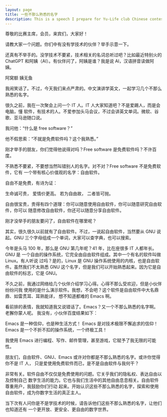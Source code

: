 ```yaml
---
layout: page
title: 一些不那么熟悉的名字
description: This is a speech I prepare for Yu-Life club Chinese contest.
---
```



尊敬的比赛主席，会员，来宾们，大家好！

请教大家一个问题。你们中有没有学技术的伙伴？举手示意一下。

还真有不举手的。没学技术不要紧，技术相关的名词总听过吧？比如最近特别火的 ChatGPT
和阿姨（AI）。有伙伴问了，阿姨是谁？我是说 AI，汉语拼音读做阿姨。

阿窝额
姨无鱼

我闹笑话了。不过，今天我们来点严肃的。中文演讲学英文，一起学习几个不那么熟悉的名字。

很久之前，我在一次聚会上问一个 IT 人。IT 人大家知道吧？不是爱踢人，而是会电脑，懂
软件，有技术的人。不爱参加头马会议，不过会讲英文单词。微软、谷歌、亚马逊随口说。

我问他：“什么是 free software？”

他不假思索：“不就是免费软件吗？这个我熟悉。”

刚才举手的朋友，你们觉得他说得对吗？Free software 是免费软件吗？不许百度。

不熟悉不要紧，不要想当然叫错别人的名字。对不对？Free software 不是免费软件，它有
一个带有核心价值观的名字：自由软件。

自由不是免费，有诗为证：

生命诚可贵，
爱情价更高。
若为自由故，
二者皆可抛。

自由很宝贵，贵得有四个道理：你可以随意使用自由软件，你可以随意研究自由软件，你可以
随意修改自由软件，你还可以随意分享自由软件。

刚才没举手的朋友要问了，自由软件在哪里呢？

其实，很久很久以前就有了自由软件。不过，一说起自由软件，当然要从 GNU 说起。GNU
三个字母组成一个单词，大家可以查字典，也可以搜索。

今年是头马 100 年，那么是 GNU 第几年呢？41 年，比在座很多 IT 人都年长。GNU 是
一个自由的操作系统，它完全由自由软件组成。其中一个有名的软件叫做 Linux。有人听说
过吗？是的，Linux 是 GNU 操作系统使用的内核，也是自由软件。虽然我们不太熟悉 GNU
这个名字，但是我们可以开始熟悉起来。因为它是自由软件的标志，它是 GNU。

不久之前，我通过网络给几个伙伴介绍学习心得。心得不那么受欢迎，但是小伙伴纷纷问我
使用的是什么演示软件。我想，不会吧？这个软件是自由软件中大名鼎鼎、如雷贯耳、耳熟能详，
想不知道都难的 Emacs 啊。

看前排的表情，我就知道我又说错话了。Emacs？又一个不那么熟悉的名字啊。老獬你蒙人呢。
我没有，小伙伴百度结果如下：

Emacs 是一种信仰，也是种生活方式！
Emacs 是对技术极限不懈追求的信仰！
Emacs 是一个不折不扣的操作系统，一个终极工具！

我使用 Emacs 进行编程、写作、邮件管理，甚至游戏，它赋予了我无限的可能性。

朋友们，自由软件、GNU、Emacs 或许对你都是不那么熟悉的名字。或许你觉得你不是 IT 人，
只是爱使用免费软件而已，是不是自由软件与我何干？

非常有关。软件自由不仅仅是免费使用的问题。它关乎我们的隐私权、表达自由以及控制自己
数字生活的能力。它也与我们生活中的其他自由息息相关。自由软件尊重用户，我鼓励你们行动
起来。开始认识这些不那么熟悉的名字，探索和使用自由软件，成为你数字生活的真正主人。

当下次有人问你是不是学技术的时候，请告诉他们这些不那么熟悉的名字，让他们也知道还有
一个更开放、更安全、更自由的数字世界。
